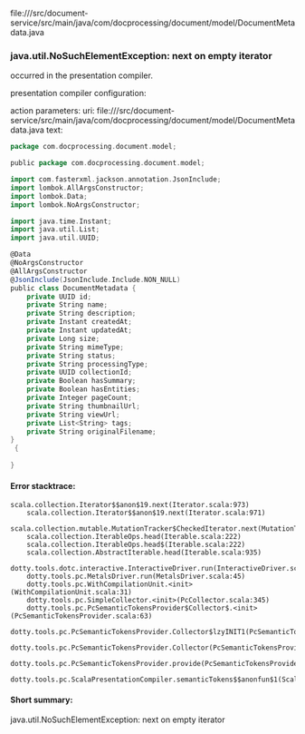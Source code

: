 file://<WORKSPACE>/src/document-service/src/main/java/com/docprocessing/document/model/DocumentMetadata.java
### java.util.NoSuchElementException: next on empty iterator

occurred in the presentation compiler.

presentation compiler configuration:


action parameters:
uri: file://<WORKSPACE>/src/document-service/src/main/java/com/docprocessing/document/model/DocumentMetadata.java
text:
```scala
package com.docprocessing.document.model;

public package com.docprocessing.document.model;

import com.fasterxml.jackson.annotation.JsonInclude;
import lombok.AllArgsConstructor;
import lombok.Data;
import lombok.NoArgsConstructor;

import java.time.Instant;
import java.util.List;
import java.util.UUID;

@Data
@NoArgsConstructor
@AllArgsConstructor
@JsonInclude(JsonInclude.Include.NON_NULL)
public class DocumentMetadata {
    private UUID id;
    private String name;
    private String description;
    private Instant createdAt;
    private Instant updatedAt;
    private Long size;
    private String mimeType;
    private String status;
    private String processingType;
    private UUID collectionId;
    private Boolean hasSummary;
    private Boolean hasEntities;
    private Integer pageCount;
    private String thumbnailUrl;
    private String viewUrl;
    private List<String> tags;
    private String originalFilename;
}
 {
    
}

```



#### Error stacktrace:

```
scala.collection.Iterator$$anon$19.next(Iterator.scala:973)
	scala.collection.Iterator$$anon$19.next(Iterator.scala:971)
	scala.collection.mutable.MutationTracker$CheckedIterator.next(MutationTracker.scala:76)
	scala.collection.IterableOps.head(Iterable.scala:222)
	scala.collection.IterableOps.head$(Iterable.scala:222)
	scala.collection.AbstractIterable.head(Iterable.scala:935)
	dotty.tools.dotc.interactive.InteractiveDriver.run(InteractiveDriver.scala:164)
	dotty.tools.pc.MetalsDriver.run(MetalsDriver.scala:45)
	dotty.tools.pc.WithCompilationUnit.<init>(WithCompilationUnit.scala:31)
	dotty.tools.pc.SimpleCollector.<init>(PcCollector.scala:345)
	dotty.tools.pc.PcSemanticTokensProvider$Collector$.<init>(PcSemanticTokensProvider.scala:63)
	dotty.tools.pc.PcSemanticTokensProvider.Collector$lzyINIT1(PcSemanticTokensProvider.scala:63)
	dotty.tools.pc.PcSemanticTokensProvider.Collector(PcSemanticTokensProvider.scala:63)
	dotty.tools.pc.PcSemanticTokensProvider.provide(PcSemanticTokensProvider.scala:88)
	dotty.tools.pc.ScalaPresentationCompiler.semanticTokens$$anonfun$1(ScalaPresentationCompiler.scala:109)
```
#### Short summary: 

java.util.NoSuchElementException: next on empty iterator